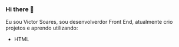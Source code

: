 ### Hi there 👋

Eu sou Victor Soares, sou desenvolverdor Front End, atualmente crio projetos e aprendo utilizando:

  - HTML
